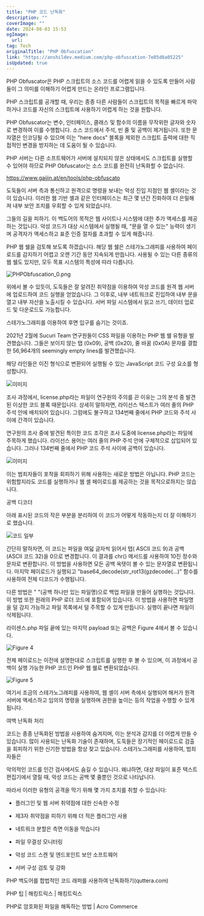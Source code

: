 ```yaml
---
title: "PHP 코드 난독화"
description: ""
coverImage: ""
date: 2024-08-03 15:53
ogImage: 
  url: 
tag: Tech
originalTitle: "PHP Obfuscation"
link: "https://anshildev.medium.com/php-obfuscation-7e85d8a05225"
isUpdated: true
---
```






PHP Obfuscator은 PHP 스크립트의 소스 코드를 어렵게 읽을 수 있도록 만들어 사람들이 그 의미를 이해하기 어렵게 만드는 온라인 프로그램입니다.

PHP 스크립트를 공개할 때, 우리는 종종 다른 사람들이 스크립트의 목적을 빠르게 파악하거나 코드를 자신의 스크립트에 사용하기 어렵게 하는 것을 원합니다.

PHP Obfuscator는 변수, 인터페이스, 클래스 및 함수의 이름을 무작위한 글자와 숫자로 변경하여 이를 수행합니다. 소스 코드에서 주석, 빈 줄 및 공백이 제거됩니다. 또한 문자열은 인코딩될 수 있으며 이는 "here docs" 블록을 제외한 스크립트 출력에 대한 직접적인 변경을 방지하는 데 도움이 될 수 있습니다.

PHP 서버는 다른 소프트웨어가 서버에 설치되지 않은 상태에서도 스크립트를 실행할 수 있어야 하므로 PHP Obfuscator는 소스 코드를 완전히 난독화할 수 없습니다.

<div class="content-ad"></div>

https://www.gaijin.at/en/tools/php-obfuscato

도둑들이 서버 측과 통신하고 원격으로 명령을 보내는 악성 진입 지점인 웹 셸이라는 것이 있습니다. 이러한 웹 기반 셸과 같은 인터페이스는 최근 몇 년간 진화하여 더 은밀해져 내부 보안 조치를 우회할 수 있게 되었습니다.

그들의 길을 피하기.
이 백도어의 목적은 웹 사이트나 시스템에 대한 추가 액세스를 제공하는 것입니다. 악성 코드가 대상 시스템에서 실행될 때, "문을 열 수 있는" 능력이 생기며 공격자가 액세스하고 표준 인증 절차를 초과할 수 있게 해줍니다.

<div class="content-ad"></div>

PHP 웹 쉘을 검토해 보도록 하겠습니다. 해당 웹 쉘은 스테가노그래피를 사용하여 페이로드를 감지하기 어렵고 오랜 기간 동안 지속되게 만듭니다. 사용될 수 있는 다른 종류의 웹 쉘도 있지만, 모두 목표 시스템의 특성에 따라 다릅니다.

![PHPObfuscation_0.png](/assets/img/PHPObfuscation_0.png)

위에서 볼 수 있듯이, 도둑들은 잘 알려진 취약점을 이용하여 악성 코드를 원격 웹 서버에 업로드하여 코드 실행을 얻었습니다. 그 이후로, 내부 네트워크로 진입하여 내부 문을 열고 내부 자산을 노출시킬 수 있습니다. 서버 파일 시스템에서 읽고 쓰기, 데이터 업로드 및 다운로드도 가능합니다.

스테가노그래피를 이용하여 후면 입구를 숨기는 것이죠.

<div class="content-ad"></div>

2021년 2월에 Sucuri Team 연구원들이 CSS 파일을 이용하는 PHP 웹 쉘 유형을 발견했습니다. 그들은 보이지 않는 탭 (0x09), 공백 (0x20), 줄 바꿈 (0x0A) 문자를 결합한 56,964개의 seemingly empty lines를 발견했습니다.

해당 라인들은 이진 형식으로 변환되어 실행될 수 있는 JavaScript 코드 구성 요소를 형성합니다.

![이미지](/assets/img/PHPObfuscation_1.png)

조사 과정에서, license.php라는 파일이 연구원의 주의를 끈 이유는 그의 분석 중 발견된 이상한 코드 블록 때문입니다. 상세히 말하자면, 라이선스 텍스트가 여러 줄의 PHP 주석 안에 배치되어 있습니다. 그럼에도 불구하고 134번째 줄에서 PHP 코드와 주석 사이에 간격이 있습니다.

<div class="content-ad"></div>

연구원의 조사 중에 발견된 특이한 코드 조각은 조사 도중에 license.php라는 파일에 주목하게 했습니다. 라이선스 용어는 여러 줄의 PHP 주석 안에 구체적으로 삽입되어 있습니다. 그러나 134번째 줄에서 PHP 코드 주석 사이에 공백이 있습니다.

![이미지](/assets/img/PHPObfuscation_2.png)

이는 범죄자들이 포착을 회피하기 위해 사용하는 새로운 방법은 아닙니다. PHP 코드는 위험할지라도 코드를 실행하거나 웹 셸 페이로드를 제공하는 것을 목적으로하지는 않습니다.

공백 디코더

<div class="content-ad"></div>

아래 표시된 코드의 작은 부분을 분리하여 이 코드가 어떻게 작동하는지 더 잘 이해하기로 했습니다.

![코드 일부](/assets/img/PHPObfuscation_3.png)

간단히 말하자면, 이 코드는 파일을 여덟 글자씩 읽어서 탭( ASCII 코드 9)과 공백(ASCII 코드 32)을 0으로 변경합니다. 이 결과를 chr() 메서드를 사용하여 10진 정수와 문자로 변환합니다. 이 방법을 사용하면 모든 공백 옥텟이 볼 수 있는 문자열로 변환됩니다. 마지막 페이로드가 실행되고 "base64_decode(str_rot13(gzdecode(...)" 함수를 사용하여 전체 디코드가 수행됩니다.

다른 방법은 " "(공백 하나만 있는 파일명)으로 백업 파일을 만들어 실행하는 것입니다. 이 방법 또한 원래의 PHP 로더 코드에 포함되어 있습니다. 이 방법을 사용하면 파일명을 덜 감지 가능하고 파일 목록에서 덜 주목할 수 있게 만듭니다. 실행이 끝나면 파일이 삭제됩니다.

<div class="content-ad"></div>

라이센스.php 파일 끝에 있는 마지막 payload 또는 공백은 Figure 4에서 볼 수 있습니다.

![Figure 4](/assets/img/PHPObfuscation_4.png)

전체 페이로드는 이전에 설명한대로 스크립트를 실행한 후 볼 수 있으며, 이 과정에서 공백이 실행 가능한 PHP 코드인 PHP 웹 쉘로 변환되었습니다.

![Figure 5](/assets/img/PHPObfuscation_5.png)

<div class="content-ad"></div>

여기서 조금의 스테가노그래피를 사용하여, 웹 셸이 서버 측에서 실행되어 해커가 원격 서버에 액세스하고 임의의 명령을 실행하며 권한을 높이는 등의 작업을 수행할 수 있게 됩니다.

여백 난독화 처리

코드는 종종 난독화된 방법을 사용하여 숨겨지며, 이는 분석과 감지를 더 어렵게 만들 수 있습니다. 많이 사용되는 난독화 기술이 존재하며, 도둑들은 장기적인 페이로드로 검출을 회피하기 위한 신기한 방법을 항상 찾고 있습니다. 스테가노그래피를 사용하여, 범죄자들은

악의적인 코드를 인간 검사에서도 숨길 수 있습니다. 왜냐하면, 대상 파일이 표준 텍스트 편집기에서 열릴 때, 악성 코드는 공백 몇 줄뿐인 것으로 나타납니다.

<div class="content-ad"></div>

따라서 이러한 유형의 공격을 막기 위해 몇 가지 조치를 취할 수 있습니다:

- 플러그인 및 웹 서버 취약점에 대한 신속한 수정
- 제3자 취약점을 피하기 위해 더 적은 플러그인 사용

- 네트워크 분할은 측면 이동을 막습니다
- 파일 무결성 모니터링
- 악성 코드 스캔 및 엔드포인트 보안 소프트웨어
- 서버 구성 검토 및 강화

PHP 백도어를 합법적인 코드 래퍼를 사용하여 난독화하기(quttera.com)

PHP 팁 | 해킹트릭스 | 해킹트릭스

<div class="content-ad"></div>

PHP로 암호화된 파일을 해독하는 방법 | Acro Commerce
